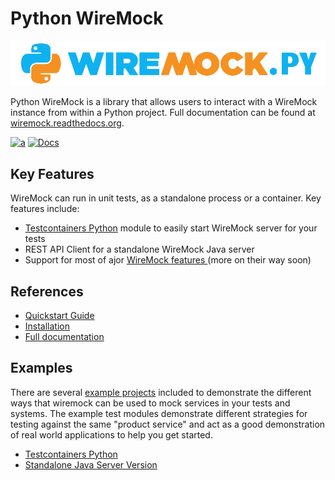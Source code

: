 # Python WireMock

<p align="center">
    <a href="https://wiremock.org/docs/solutions/python/" target="_blank">
        <img width="512px" src="docs/images/python-wiremock-horizontal.png" alt="WireMock Logo"/>
    </a>
</p>

Python WireMock is a library that allows users to interact with a WireMock instance from within a Python project.
Full documentation can be found at [wiremock.readthedocs.org](http://wiremock.readthedocs.org/).

[![a](https://img.shields.io/badge/slack-%23wiremock%2Fpython-brightgreen?style=flat&logo=slack)](https://slack.wiremock.org/)
[![Docs](https://img.shields.io/badge/docs-latest-brightgreen.svg)](http://wiremock.readthedocs.org/)

<!--
FIXME: Reporting is dead: https://github.com/wiremock/python-wiremock/issues/74
[![Coverage Status](https://coveralls.io/repos/github/wiremock/python-wiremock/badge.svg?branch=master)](https://coveralls.io/github/wiremock/python-wiremock?branch=master)
-->

## Key Features

WireMock can run in unit tests, as a standalone process or a container. Key features include:

- [Testcontainers Python](https://github.com/testcontainers/testcontainers-python) module to easily start WireMock server for your tests
- REST API Client for a standalone WireMock Java server
- Support for most of ajor [WireMock features ](https://wiremock.org/docs) (more on their way soon)

## References

- [Quickstart Guide](./docs/quickstart.md)
- [Installation](./docs/install.md)
- [Full documentation](http://wiremock.readthedocs.org/)

## Examples

There are several [example projects](./examples/) included to demonstrate the different ways that wiremock can be used to mock
services in your tests and systems. The example test modules demonstrate different strategies for testing against
the same "product service" and act as a good demonstration of real world applications to help you get started.

- [Testcontainers Python](examples/intro/tests/test_testcontainers.py)
- [Standalone Java Server Version](examples/intro/tests/test_java_server.py)

